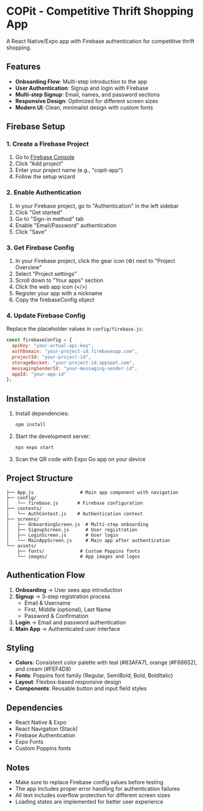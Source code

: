 # COPit - Competitive Thrift Shopping App

A React Native/Expo app with Firebase authentication for competitive thrift shopping.

## Features

- **Onboarding Flow**: Multi-step introduction to the app
- **User Authentication**: Signup and login with Firebase   
- **Multi-step Signup**: Email, names, and password sections
- **Responsive Design**: Optimized for different screen sizes
- **Modern UI**: Clean, minimalist design with custom fonts

## Firebase Setup

### 1. Create a Firebase Project

1. Go to [Firebase Console](https://console.firebase.google.com/)
2. Click "Add project"
3. Enter your project name (e.g., "copit-app")
4. Follow the setup wizard

### 2. Enable Authentication

1. In your Firebase project, go to "Authentication" in the left sidebar
2. Click "Get started"
3. Go to "Sign-in method" tab
4. Enable "Email/Password" authentication
5. Click "Save"

### 3. Get Firebase Config

1. In your Firebase project, click the gear icon (⚙️) next to "Project Overview"
2. Select "Project settings"
3. Scroll down to "Your apps" section
4. Click the web app icon (</>)
5. Register your app with a nickname
6. Copy the firebaseConfig object

### 4. Update Firebase Config

Replace the placeholder values in `config/firebase.js`:

```javascript
const firebaseConfig = {
  apiKey: "your-actual-api-key",
  authDomain: "your-project-id.firebaseapp.com",
  projectId: "your-project-id",
  storageBucket: "your-project-id.appspot.com",
  messagingSenderId: "your-messaging-sender-id",
  appId: "your-app-id"
};
```

## Installation

1. Install dependencies:
   ```bash
   npm install
   ```

2. Start the development server:
   ```bash
   npx expo start
   ```

3. Scan the QR code with Expo Go app on your device

## Project Structure

```
├── App.js                 # Main app component with navigation
├── config/
│   └── firebase.js       # Firebase configuration
├── contexts/
│   └── AuthContext.js    # Authentication context
├── screens/
│   ├── OnboardingScreen.js  # Multi-step onboarding
│   ├── SignupScreen.js      # User registration
│   ├── LoginScreen.js       # User login
│   └── MainAppScreen.js     # Main app after authentication
└── assets/
    ├── fonts/             # Custom Poppins fonts
    └── images/            # App images and logos
```

## Authentication Flow

1. **Onboarding** → User sees app introduction
2. **Signup** → 3-step registration process
   - Email & Username
   - First, Middle (optional), Last Name
   - Password & Confirmation
3. **Login** → Email and password authentication
4. **Main App** → Authenticated user interface

## Styling

- **Colors**: Consistent color palette with teal (#83AFA7), orange (#F68652), and cream (#FEF4D8)
- **Fonts**: Poppins font family (Regular, SemiBold, Bold, BoldItalic)
- **Layout**: Flexbox-based responsive design
- **Components**: Reusable button and input field styles

## Dependencies

- React Native & Expo
- React Navigation (Stack)
- Firebase Authentication
- Expo Fonts
- Custom Poppins fonts

## Notes

- Make sure to replace Firebase config values before testing
- The app includes proper error handling for authentication failures
- All text includes overflow protection for different screen sizes
- Loading states are implemented for better user experience
